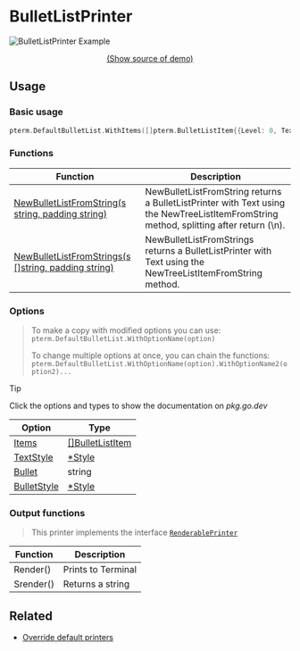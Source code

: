 # BulletListPrinter

<!--
Replace all of the following strings with the current printer.
        bulletlist BulletList BulletListPrinter DefaultBulletList
-->

![BulletListPrinter Example](https://raw.githubusercontent.com/avissian/pterm/master/_examples/bulletlist/animation.svg)

<p align="center"><a href="https://github.com/avissian/pterm/blob/master/_examples/bulletlist/main.go" target="_blank">(Show source of demo)</a></p>

## Usage

### Basic usage

```go
pterm.DefaultBulletList.WithItems([]pterm.BulletListItem{{Level: 0, Text: "Level 0"}}).Render()
```

### Functions

|Function|Description|
|--------|-----------|
|[NewBulletListFromString(s string, padding string)](https://pkg.go.dev/github.com/avissian/pterm#TemplatePrinter.NewBulletListFromString)|NewBulletListFromString returns a BulletListPrinter with Text using the NewTreeListItemFromString method, splitting after return (\n).|
|[NewBulletListFromStrings(s []string, padding string)](https://pkg.go.dev/github.com/avissian/pterm#TemplatePrinter.NewBulletListFromStrings)|NewBulletListFromStrings returns a BulletListPrinter with Text using the NewTreeListItemFromString method.|

### Options

> To make a copy with modified options you can use:
> `pterm.DefaultBulletList.WithOptionName(option)`
>
> To change multiple options at once, you can chain the functions:
> `pterm.DefaultBulletList.WithOptionName(option).WithOptionName2(option2)...`

> [!TIP]
> Click the options and types to show the documentation on _pkg.go.dev_

|Option|Type|
|------|----|
|[Items](https://pkg.go.dev/github.com/avissian/pterm#BulletListPrinter.WithItems)|[[]BulletListItem](https://pkg.go.dev/github.com/avissian/pterm#BulletListItem)|
|[TextStyle](https://pkg.go.dev/github.com/avissian/pterm#BulletListPrinter.WithTextStyle)|[*Style](https://pkg.go.dev/github.com/avissian/pterm#Style)|
|[Bullet](https://pkg.go.dev/github.com/avissian/pterm#BulletListPrinter.WithBullet)|string|
|[BulletStyle](https://pkg.go.dev/github.com/avissian/pterm#BulletListPrinter.WithBulletStyle)|[*Style](https://pkg.go.dev/github.com/avissian/pterm#Style)|

### Output functions
<!-- Remove comment of the correct interface -->

<!--
> This printer implements the interface [`TextPrinter`](https://github.com/avissian/pterm/blob/master/interface_text_printer.go)

|Function|Description|
|------|---------|
|Sprint(a ...interface{})|Returns a string|
|Sprintln(a ...interface{})|Returns a string with a new line at the end|
|Sprintf(format string, a ...interface{})|Returns a string, formatted according to a format specifier|
|Print(a ...interface{})|Prints to the terminal|
|Println(a ...interface{})|Prints to the terminal with a new line at the end|
|Printf(format string, a ...interface{})|Prints to the terminal, formatted according to a format specifier|
-->

> This printer implements the interface [`RenderablePrinter`](https://github.com/avissian/pterm/blob/master/interface_renderable_printer.go)

|Function|Description|
|------|---------|
|Render()|Prints to Terminal|
|Srender()|Returns a string|

<!--
> This printer implements the interface [`LivePrinter`](https://github.com/avissian/pterm/blob/master/interface_live_printer.go)

|Function|Description|
|------|---------|
|Start()|Returns itself and possible errors|
|Stop()|Returns itself and possible errors|
|GenericStart()|Returns the started LivePrinter and possible errors|
|GenericStop()|Returns the stopped LivePrinter and possible errors|

> [!NOTE]
> The generic start and stop methods are only used to implement the printer into the interface.
> Use the normal `Start()` and `Stop()` methods if possible.
-->

## Related
- [Override default printers](docs/customizing/override-default-printer.md)